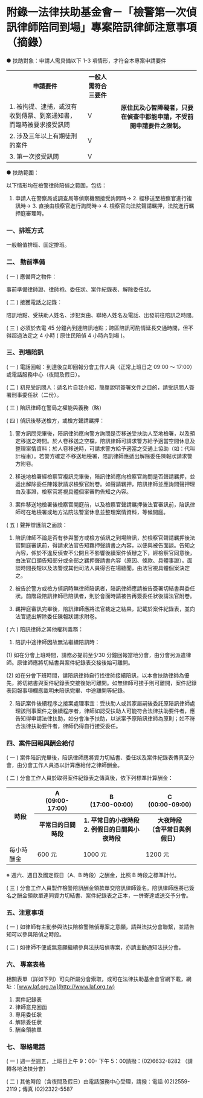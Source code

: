 # 附錄一法律扶助基金會－「檢警第一次偵訊律師陪同到場」專案陪訊律師注意事項（摘錄）

● 扶助對象：申請人需具備以下 1-3 項情形，才符合本專案申請要件

<table>
  <tr>
    <th>申請要件</th>
    <th>一般人需符合三要件<th>
    <th rowspan="4">原住民及心智障礙者，只要在偵查中都能申請，不受前開申請要件之限制。</th>
  </tr>
  <tr>
    <td>1. 被拘提、逮捕，或沒有收到傳票、到案通知書，而臨時被要求接受訊問</td>
    <td>Ｖ</td>
  </tr>
  <tr>
    <td>2. 涉及三年以上有期徒刑的案件</td>
    <td>Ｖ</td>
  </tr>
  <tr>
    <td>3. 第一次接受訊問</td>
    <td>Ｖ</td>
  </tr>
</table>

● 扶助範圍：

以下情形均在檢警律師陪偵之範圍，包括：

1. 申請人在警察局或調查局等偵察機關接受詢問時→ 2. 經移送至檢察官進行複訊時→ 3. 直接由檢察官進行詢問時→ 4. 檢察官向法院聲請羈押，法院進行羈押庭審理時。

### 一、排班方式

一般輪值排班、固定排班。

### 二、 勤前準備

( 一 ) 應備齊之物件：

事前準備律師證、律師袍、委任狀、案件紀錄表、解除委任狀。

( 二 ) 接獲電話之記錄：

陪訊地點、受扶助人姓名、涉犯案由、聯絡人姓名及電話、出發前往陪訊之時間。

( 三 ) 必須於去電 45 分鐘內到達陪訊地點；跨區陪訊可酌情延長交通時間，但不得超過法定之 4 小時 ( 原住民陪偵 4 小時內到場 )。

### 三、到場陪訊

( 一 ) 電話回報：到達後立即回報分會工作人員（正常上班日之 09:00 ～ 17:00）或電話服務中心（夜間及假日）。

( 二 ) 初見受訊問人：遞名片自我介紹，簡單說明簽署文件之目的，請受訊問人簽署刑事委任狀（二份）。

( 三 ) 陪訊律師在警局之權能與義務（略）

( 四 ) 偵訊後移送檢方，或檢方聲請羈押：

1. 警方訊問完畢後，陪訊律師應向警方詢問是否移送受扶助人至地檢署，以及預定移送之時間。於人卷移送之空檔，陪訊律師可請求警方給予適當空間休息及整理案情資料；於人卷移送時，可請求警方給予適當之交通上協助（如：代叫計程車）。若警方確定不移送地檢署，陪訊律師應遞出解除委任陳報狀請求警方附卷。

2. 移送地檢署經檢察官複訊完畢後，陪訊律師應向檢察官詢問是否聲請羈押，並遞出解除委任陳報狀請求檢察官附卷。如聲請羈押，陪訊律師並應詢問聲押理由及事證，檢察官將視具體個案審酌告知之內容。

3. 案件移送地檢署後檢察官開庭前，以及檢察官聲請羈押後法官審訊前，陪訊律師可在地檢署或地方法院法警室休息並整理案情資料，等候開庭。

( 五 ) 聲押辯護前之面談：

1. 陪訊律師不論是否有參與警方或檢方偵訊之到場陪訊，於檢察官聲請羈押後法官開庭審訊前，得請求法官告知羈押聲請書之內容，以便與被告面談。告知之內容，係於不違反偵查不公開且不影響後續案件偵辦之下，經檢察官同意後，由法官口頭告知部分或全部之羈押聲請書內容（原因、條款、具體事證）。面談時間長短以及法警或其他司法人員得否在場聽聞，由法官視具體個案決定之。

2. 被告於警方或檢方偵訊時無律師陪訊者，陪訊律師應請被告簽署切結書與委任狀。前階段陪訊律師已陪訊者，則於會面時請被告再簽委任狀後請法官附卷。

3. 羈押庭審訊完畢後，陪訊律師應將法官裁定之結果，記載於案件紀錄表，並向法官遞出解除委任陳報狀請求附卷。

( 六 ) 陪訊律師之其他權利義務：

1. 陪訊中途律師因故無法繼續陪訊時：

(1) 如在分會上班時間，請務必提前至少30 分鐘回報當地分會，由分會另派遣律師。原律師應將切結書與案件紀錄表交接後始可離開。

(2) 如在分會下班時間，請陪訊律師自行找律師接續陪訊，以本會扶助律師為優先，將切結書與案件紀錄表交接後始可離開。如無律師可接手則可離開，案件記錄表回報事項欄應載明未陪訊完畢、中途離開等紀錄。

2. 陪訊案件後續程序之接案處理事宜：受扶助人或其家屬嗣後委託原陪訊律師處理該刑事案件之後續程序者，律師如認受扶助人可能符合法律扶助要件者，應告知得申請法律扶助，如分會准予扶助，以派案予原陪訊律師為原則；如不符合法律扶助要件者，律師仍得自行接受委任。

### 四、案件回報與酬金給付

( 一 ) 案件陪訊完畢後，陪訊律師應將資力切結書、委任狀及案件紀錄表傳真至分會，由分會工作人員憑以計算應給付之律師酬金。

( 二 ) 分會工作人員於取得案件紀錄表之傳真後，依下列標準計算酬金：

<table>
  <tr>
    <th rowspan="2">時段</th>
    <th>A<br />(09:00-17:00)</th>
    <th>B<br />(17:00-00:00)</th>
    <th>C<br />(00:00-09:00)</th>
  </tr>
  <tr>
    <th>平常日的日間時段</th>
    <th>
      1. 平常日的小夜時段<br />
      2. 例假日的日間與小夜時段
    </th>
    <th>大夜時段<br />（含平常日與例假日）</th>
  </tr>
  <tr>
    <td>每小時酬金</td>
    <td>600 元</td>
    <td>1000 元</td>
    <td>1200 元</td>
  </tr>
</table>

 ※ 週六、週日及國定假日（A、B 時段）之酬金，比照 B 時段之標準計付。

( 三 ) 分會工作人員製作檢警陪訊酬金領款單交陪訊律師簽名。陪訊律師應將已簽名之酬金領款單連同資力切結書、案件紀錄表之正本，一併寄達或送交予分會。

### 五、注意事項

( 一 ) 如律師有主動參與法扶陪檢警陪偵專案之意願，請與法扶分會聯繫，並請告知可以參與陪偵之時段。

( 二 ) 如律師不便或無意願繼續參與法扶陪偵專案，亦請主動通知法扶分會。

### 六、 專案表格

相關表單（詳如下列）可向所屬分會索取，或可在法律扶助基金會官網下載，網址：[www.laf.org.tw](http://www.laf.org.tw)

1. 案件記錄表
2. 律師意見回函
3. 專用委任狀
4. 解除委任狀
5. 酬金領款單


### 七、 聯絡電話

( 一 ) 週一至週五，上班日上午 9：00- 下午 5：00請撥：(02)6632-8282 （請轉各地法扶分會）

( 二 ) 其他時段（含夜間及假日）由電話服務中心受理，請撥：電話 (02)2559-2119；傳真 (02)2322-5587